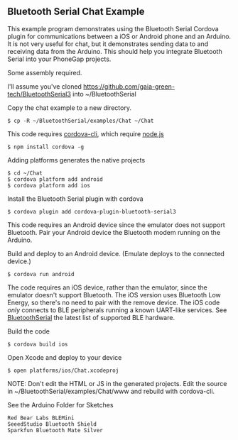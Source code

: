 ## Bluetooth Serial Chat Example

This example program demonstrates using the Bluetooth Serial Cordova plugin for communications between a iOS or Android phone and an Arduino.  It is not very useful for chat, but it demonstrates sending data to and receiving data from the Arduino.  This should help you integrate Bluetooth Serial into your PhoneGap projects.

Some assembly required.

I'll assume you've cloned https://github.com/gaia-green-tech/BluetoothSerial3 into ~/BluetoothSerial

Copy the chat example to a new directory.  

    $ cp -R ~/BluetoothSerial/examples/Chat ~/Chat

This code requires [cordova-cli](https://github.com/apache/cordova-cli), which require [node.js](http://nodejs.org)

    $ npm install cordova -g

Adding platforms generates the native projects

    $ cd ~/Chat
    $ cordova platform add android
    $ cordova platform add ios

Install the Bluetooth Serial plugin with cordova

    $ cordova plugin add cordova-plugin-bluetooth-serial3

This code requires an Android device since the emulator does not support Bluetooth. Pair your Android device the Bluetooth modem running on the Arduino.

Build and deploy to an Android device. (Emulate deploys to the connected device.)

    $ cordova run android

The code requires an iOS device, rather than the emulator, since the emulator doesn't support Bluetooth.  The iOS version uses Bluetooth Low Energy, so there's no need to pair with the remove device.  The iOS code *only* connects to BLE peripherals running a known UART-like services. See [BluetoothSerial](http://github.com/gaia-green-tech/BluetoothSerial3) the latest list of supported BLE hardware.

Build the code

    $ cordova build ios

Open Xcode and deploy to your device

    $ open platforms/ios/Chat.xcodeproj

NOTE: Don't edit the HTML or JS in the generated projects. Edit the source in ~/BluetoothSerial/examples/Chat/www and rebuild with cordova-cli.

See the Arduino Folder for Sketches

    Red Bear Labs BLEMini
    SeeedStudio Bluetooth Shield
    Sparkfun Bluetooth Mate Silver
